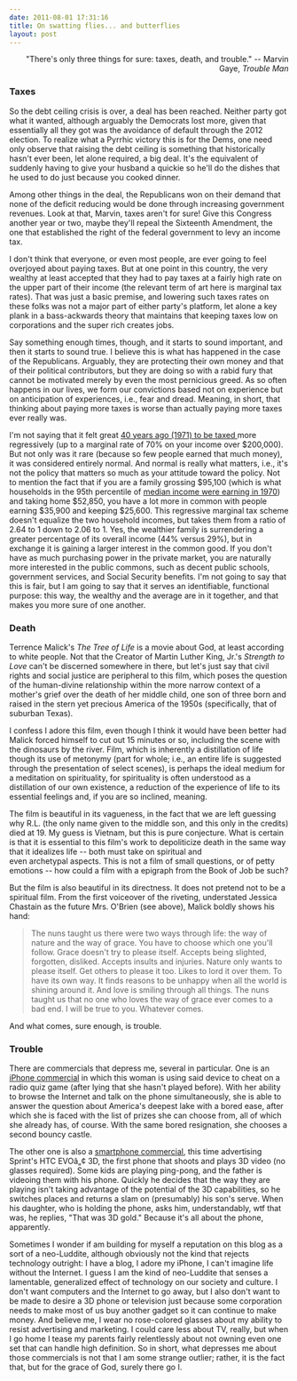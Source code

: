 ```yaml
---
date: 2011-08-01 17:31:16
title: On swatting flies... and butterflies
layout: post
---
```


<p style="text-align: right;">"There's only three things for sure: taxes, death, and trouble."
-- Marvin Gaye, <em>Trouble Man </em></p>

<!--more-->
<h3 style="text-align: left;">Taxes</h3>
<p style="text-align: left;">So the debt ceiling crisis is over, a deal has been reached. Neither party got what it wanted, although arguably the Democrats lost more, given that essentially all they got was the avoidance of default through the 2012 election. To realize what a Pyrrhic victory this is for the Dems, one need only observe that raising the debt ceiling is something that historically hasn't ever been, let alone required, a big deal. It's the equivalent of suddenly having to give your husband a quickie so he'll do the dishes that he used to do just because you cooked dinner.</p>

Among other things in the deal, the Republicans won on their demand that none of the deficit reducing would be done through increasing government revenues. Look at that, Marvin, taxes aren't for sure! Give this Congress another year or two, maybe they'll repeal the Sixteenth Amendment, the one that established the right of the federal government to levy an income tax.
<p style="text-align: left;">I don't think that everyone, or even most people, are ever going to feel overjoyed about paying taxes. But at one point in this country, the very wealthy at least accepted that they had to pay taxes at a fairly high rate on the upper part of their income (the relevant term of art here is marginal tax rates). That was just a basic premise, and lowering such taxes rates on these folks was not a major part of either party's platform, let alone a key plank in a bass-ackwards theory that maintains that keeping taxes low on corporations and the super rich creates jobs.</p>
<p style="text-align: left;">Say something enough times, though, and it starts to sound important, and then it starts to sound true. I believe this is what has happened in the case of the Republicans. Arguably, they are protecting their own money and that of their political contributors, but they are doing so with a rabid fury that cannot be motivated merely by even the most pernicious greed. As so often happens in our lives, we form our convictions based not on experience but on anticipation of experiences, i.e., fear and dread. Meaning, in short, that thinking about paying more taxes is worse than actually paying more taxes ever really was.</p>
<p style="text-align: left;">I'm not saying that it felt great <a href="http://www.taxfoundation.org/files/fed_individual_rate_history-20110323.pdf" target="_blank">40 years ago (1971) to be taxed </a>more regressively (up to a marginal rate of 70% on your income over $200,000). But not only was it rare (because so few people earned that much money), it was considered entirely normal. And normal is really what matters, i.e., it's not the policy that matters so much as your attitude toward the policy. Not to mention the fact that if you are a family grossing $95,100 (which is what households in the 95th percentile of <a href="http://en.wikipedia.org/wiki/Income_inequality_in_the_United_States#Household_income" target="_blank">median income were earning in 1970</a>) and taking home $52,850, you have a lot more in common with people earning $35,900 and keeping $25,600. This regressive marginal tax scheme doesn't equalize the two household incomes, but takes them from a ratio of 2.64 to 1 down to 2.06 to 1. Yes, the wealthier family is surrendering a greater percentage of its overall income (44% versus 29%), but in exchange it is gaining a larger interest in the common good. If you don't have as much purchasing power in the private market, you are naturally more interested in the public commons, such as decent public schools, government services, and Social Security benefits. I'm not going to say that this is fair, but I am going to say that it serves an identifiable, functional purpose: this way, the wealthy and the average are in it together, and that makes you more sure of one another.</p>

<h3 style="text-align: left;">Death</h3>
<p style="text-align: left;">Terrence Malick's <em>The Tree of Life</em> is a movie about God, at least according to white people. Not that the Creator of Martin Luther King, Jr.'s <em>Strength to Love</em> can't be discerned somewhere in there, but let's just say that civil rights and social justice are peripheral to this film, which poses the question of the human-divine relationship within the more narrow context of a mother's grief over the death of her middle child, one son of three born and raised in the stern yet precious America of the 1950s (specifically, that of suburban Texas).</p>
<p style="text-align: left;">I confess I adore this film, even though I think it would have been better had Malick forced himself to cut out 15 minutes or so, including the scene with the dinosaurs by the river. Film, which is inherently a distillation of life though its use of metonymy (part for whole; i.e., an entire life is suggested through the presentation of select scenes), is perhaps the ideal medium for a meditation on spirituality, for spirituality is often understood as a distillation of our own existence, a reduction of the experience of life to its essential feelings and, if you are so inclined, meaning.</p>
<p style="text-align: left;">The film is beautiful in its vagueness, in the fact that we are left guessing why R.L. (the only name given to the middle son, and this only in the credits) died at 19. My guess is Vietnam, but this is pure conjecture. What is certain is that it is essential to this film's work to depoliticize death in the same way that it idealizes life -- both must take on spiritual and even archetypal aspects. This is not a film of small questions, or of petty emotions -- how could a film with a epigraph from the Book of Job be such?</p>
<p style="text-align: left;">But the film is also beautiful in its directness. It does not pretend not to be a spiritual film. From the first voiceover of the riveting, understated Jessica Chastain as the future Mrs. O'Brien (see above), Malick boldly shows his hand:</p>

<blockquote>
<p style="text-align: left;">The nuns taught us there were two ways through life: the way of nature and the way of grace. You have to choose which one you'll follow. Grace doesn't try to please itself. Accepts being slighted, forgotten, disliked. Accepts insults and injuries. Nature only wants to please itself. Get others to please it too. Likes to lord it over them. To have its own way. It finds reasons to be unhappy when all the world is shining around it. And love is smiling through all things. The nuns taught us that no one who loves the way of grace ever comes to a bad end. I will be true to you. Whatever comes.</p>
</blockquote>
<p style="text-align: left;">And what comes, sure enough, is trouble.</p>

<h3 style="text-align: left;">Trouble</h3>
There are commercials that depress me, several in particular. One is an <a href="http://www.youtube.com/watch?v=I5UQkwCuB90" target="_blank">iPhone commercial</a> in which this woman is using said device to cheat on a radio quiz game (after lying that she hasn't played before). With her ability to browse the Internet and talk on the phone simultaneously, she is able to answer the question about America's deepest lake with a bored ease, after which she is faced with the list of prizes she can choose from, all of which she already has, of course. With the same bored resignation, she chooses a second bouncy castle.

The other one is also a <a href="http://www.youtube.com/watch?v=2wkHsiL4Enc" target="_blank">smartphone commercial</a>, this time advertising Sprint's HTC EVOâ„¢ 3D, the first phone that shoots and plays 3D video (no glasses required). Some kids are playing ping-pong, and the father is videoing them with his phone. Quickly he decides that the way they are playing isn't taking advantage of the potential of the 3D capabilities, so he switches places and returns a slam on (presumably) his son's serve. When his daughter, who is holding the phone, asks him, understandably, wtf that was, he replies, "That was 3D gold." Because it's all about the phone, apparently.

Sometimes I wonder if am building for myself a reputation on this blog as a sort of a neo-Luddite, although obviously not the kind that rejects technology outright: I have a blog, I adore my iPhone, I can't imagine life without the Internet. I guess I am the kind of neo-Luddite that senses a lamentable, generalized effect of technology on our society and culture. I don't want computers and the Internet to go away, but I also don't want to be made to desire a 3D phone or television just because some corporation needs to make most of us buy another gadget so it can continue to make money. And believe me, I wear no rose-colored glasses about my ability to resist advertising and marketing. I could care less about TV, really, but when I go home I tease my parents fairly relentlessly about not owning even one set that can handle high definition. So in short, what depresses me about those commercials is not that I am some strange outlier; rather, it is the fact that, but for the grace of God, surely there go I.
